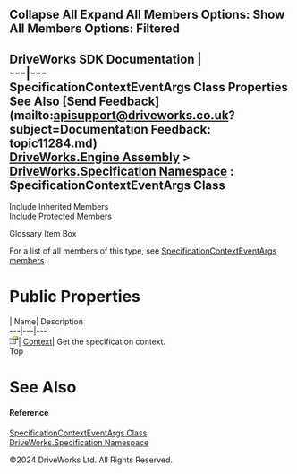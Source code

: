        

 Collapse All Expand All  Members Options: Show All  Members Options: Filtered   
---  
DriveWorks SDK Documentation  |   
---|---  
SpecificationContextEventArgs Class Properties   
See Also [Send Feedback](mailto:apisupport@driveworks.co.uk?subject=Documentation Feedback: topic11284.md)  
[DriveWorks.Engine Assembly](topic2156.md) > [DriveWorks.Specification Namespace](topic10764.md) : SpecificationContextEventArgs Class  
---  
  
Include Inherited Members    
Include Protected Members    


Glossary Item Box

For a list of all members of this type, see [SpecificationContextEventArgs members](topic11285.md).

# Public Properties

| Name| Description  
---|---|---  
![Public Property](dotnetimages/publicProperty.gif)| [Context](topic11291.md)| Get the specification context.   
Top

# See Also

#### Reference

[SpecificationContextEventArgs Class](topic11284.md)   
[DriveWorks.Specification Namespace](topic10764.md)

©2024 DriveWorks Ltd. All Rights Reserved.
